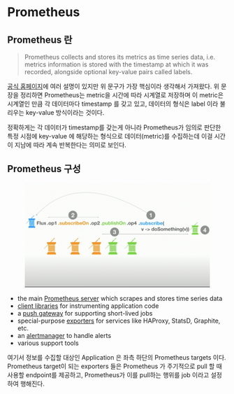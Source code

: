 # Prometheus

## Prometheus 란

> Prometheus collects and stores its metrics as time series data, i.e. metrics information is stored with the timestamp at which it was recorded, alongside optional key-value pairs called labels.

[공식 홈페이지](https://prometheus.io/docs/introduction/overview/)에 여러 설명이 있지만 위 문구가 가장 핵심이라 생각해서 가져왔다. 위 문장을 정리하면 Prometheus는 metric을 시간에 따라 시계열로 저장하며 이 metric은 시계열인 만큼 각 데이터마다 timestamp 를 갖고 있고, 데이터의 형식은 label 이라 불리우는 key-value 방식이라는 것이다.

정확하게는 각 데이터가 timestamp를 갖는게 아니라 Prometheus가 임의로 판단한 특정 시점에 key-value 에 해당하는 형식으로 데이터(metric)를 수집하는데 이걸 시간이 지남에 따라 계속 반복한다는 의미로 보인다.



## Prometheus 구성

<figure><img src="../../.gitbook/assets/image (6) (2).png" alt=""><figcaption></figcaption></figure>

* the main [Prometheus server](https://github.com/prometheus/prometheus) which scrapes and stores time series data
* [client libraries](https://prometheus.io/docs/instrumenting/clientlibs/) for instrumenting application code
* a [push gateway](https://github.com/prometheus/pushgateway) for supporting short-lived jobs
* special-purpose [exporters](https://prometheus.io/docs/instrumenting/exporters/) for services like HAProxy, StatsD, Graphite, etc.
* an [alertmanager](https://github.com/prometheus/alertmanager) to handle alerts
* various support tools

여기서 정보를 수집할 대상인 Application 은 좌측 하단의 Prometheus targets 이다. Prometheus target이 되는 exporters 들은 Prometheus 가 주기적으로 pull 할 때 사용할 endpoint를 제공하고, Prometheus가 이를 pull하는 행위를 job 이라고 설정하여 행해진다.
